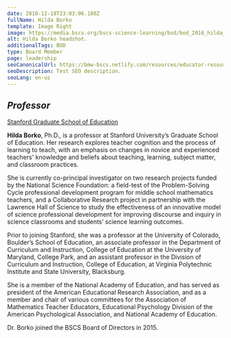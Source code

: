 ```yaml
---
date: 2018-12-18T23:03:06.180Z
fullName: Hilda Borko
template: Image Right
image: https://media.bscs.org/bscs-science-learning/bod/bod_2016_hilda_5x7_04.jpg
alt: Hilda Borko headshot.
additionalTags: BOD
type: Board Member
page: leadership
seoCanonicalUrl: https://bmw-bscs.netlify.com/resources/educator-resource-center/
seoDescription: Test SEO description.
seoLang: en-us
---
```


## *Professor*
<a href="https://ed.stanford.edu/" target="_blank">Stanford Graduate School of Education</a>

**Hilda Borko**, Ph.D., is a professor at Stanford University’s Graduate School of Education. Her research explores teacher cognition and the process of learning to teach, with an emphasis on changes in novice and experienced teachers' knowledge and beliefs about teaching, learning, subject matter, and classroom practices.

She is currently co-principal investigator on two research projects funded by the National Science Foundation: a field-test of the Problem-Solving Cycle professional development program for middle school mathematics teachers, and a Collaborative Research project in partnership with the Lawrence Hall of Science to study the effectiveness of an innovative model of science professional development for improving discourse and inquiry in science classrooms and students’ science learning outcomes.

Prior to joining Stanford, she was a professor at the University of Colorado, Boulder’s School of Education, an associate professor in the Department of Curriculum and Instruction, College of Education at the University of Maryland, College Park, and an assistant professor in the Division of Curriculum and Instruction, College of Education, at Virginia Polytechnic Institute and State University, Blacksburg.

She is a member of the National Academy of Education, and has served as president of the American Educational Research Association, and as a member and chair of various committees for the Association of Mathematics Teacher Educators, Educational Psychology Division of the American Psychological Association, and National Academy of Education.

Dr. Borko joined the BSCS Board of Directors in 2015.
